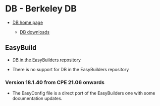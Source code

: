 # DB - Berkeley DB

  * [DB home page](https://www.oracle.com/database/technologies/related/berkeleydb.html)

      * [DB downloads](https://www.oracle.com/database/technologies/related/berkeleydb-downloads.html)


## EasyBuild

  * [DB in the EasyBuilders repository](https://github.com/easybuilders/easybuild-easyconfigs/tree/develop/easybuild/easyconfigs/d/DB)

  * There is no support for DB in the EasyBuilders repository


### Version 18.1.40 from CPE 21.06 onwards

  * The EasyConfig file is a direct port of the EasyBuilders one with some
    documentation updates.
